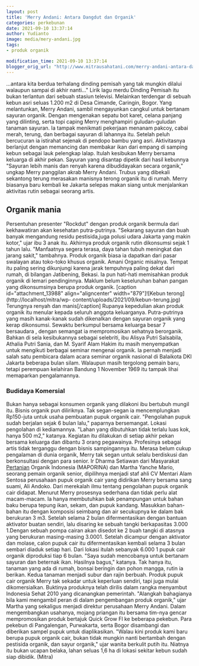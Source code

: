 ```yaml
---
layout: post
title: 'Merry Andani: Antara Dangdut dan Organik'
categories: perkebunan
date: 2021-09-10 13:37:14
author: Yudianto
image: media/mery-andani.jpg
tags:
- produk organik

modification_time: 2021-09-10 13:37:14
blogger_orig_url: "http://www.mitrausahatani.com/merry-andani-antara-dangdut-dan.html"
---
```


...antara kita berdua terhalang dinding pemisah yang tak mungkin dilalui
walaupun sampai di akhir nanti..." Lirik lagu merdu Dinding Pemisah itu bukan
terlantun dari sebuah stasiun televisi. Melainkan terdengar di sebuah kebun
asri seluas 1.200 m2 di Desa Cimande, Caringin, Bogor. Yang melantunkan, Merry
Andani, sambil mengayunkan cangkul untuk bertanam sayuran organik. Dengan
mengenakan sepatu bot karet, celana panjang yang dilinting, serta topi caping
Merry menghampiri guludan-guludan tanaman sayuran. Ia tampak menikmati
pekerjaan menanam pakcoy, cabai merah, terung, dan berbagai sayuran di
lahannya itu. Setelah peluh bercucuran ia istirahat sejenak di pendopo bambu
yang asri. Aktivitasnya berlanjut dengan memancing dan membakar ikan dari
empang di samping kebun sebagai lauk pelengkap lalap. Itulah kesibukan Merry
bersama keluarga di akhir pekan. Sayuran yang disantap dipetik dari hasil
kebunnya "Sayuran lebih manis dan renyah karena dibudidayakan secara organik,"
ungkap Merry panggilan akrab Merry Andani. Trubus yang dibekali sekantong
terung merasakan manisnya terong organik itu di rumah. Merry biasanya baru
kembali ke Jakarta selepas makan siang untuk menjalankan aktivitas rutin
sebagai seorang artis.

## Organik mania

Persentuhan presenter "Rockdut" dengan produk organik bermula dari
kekhawatiran akan kesehatan putra-putrinya. "Sekarang sayuran dan buah banyak
mengandung residu pestisida,juga polusi udara Jakarta yang makin kotor," ujar
ibu 3 anak itu. Akhirnya produk organik rutin dikonsumsi sejak 1 tahun lalu.
"Manfaatnya segera terasa, daya tahan tubuh meningkat dan jarang sakit,"
tambahnya. Produk organik biasa ia dapatkan dari pasar swalayan atau toko-toko
khusus organik. Amani Organic misalnya. Tempat itu paling sering dikunjungi
karena jarak tempuhnya paling dekat dari rumah, di bilangan Jatibening,
Bekasi. Ia pun hati-hati memisahkan produk organik di lemari pendinginnya.
Maklum belum keseluruhan bahan pangan yang dikonsumsinya berupa produk
organik. [caption id="attachment_13988" align="aligncenter"
width="879"]![Kebun terong](http://localhost/mitra/wp-
content/uploads/2021/09/kebun-terung.jpg) Terungnya renyah dan manis[/caption]
Rupanya kepedulian akan produk organik itu menular kepada seluruh anggota
keluarganya. Putra-putrinya yang masih kanak-kanak sudah dikenalkan dengan
sayuran organik yang kerap dikonsumsi. Sewaktu berkumpul bersama keluarga
besar 7 bersaudara , dengan semangat ia mempromosikan sehatnya berorganik.
Bahkan di sela kesibukannya sebagai selebriti, ibu Alisya Putri Salsabila,
Athalia Putri Sania, dan M. Syarif Alam Hakim itu masih menyempatkan untuk
mengikuti berbagai seminar mengenai organik. Ia pernah menjadi salah satu
pembicara dalam acara seminar organik nasional di Balaikota DKI Jakarta
beberapa bulan silam. Walaupun masih tergolong pemain baru, tetapi perempuan
kelahiran Bandung 1 November 1969 itu tampak lihai memaparkan pengalamannya.

### Budidaya Komersial

Bukan hanya sebagai konsumen organik yang dilakoni ibu bertubuh mungil itu.
Bisnis organik pun diliriknya. Tak segan-segan ia mencemplungkan Rp150-juta
untuk usaha pembuatan pupuk organik cair. "Pengolahan pupuk sudah berjalan
sejak 6 bulan lalu," paparnya bersemangat. Lokasi pengolahan di kediamannya.
"Lahan yang dibutuhkan tidak terlalu luas kok, hanya 500 m2," katanya.
Kegiatan itu dilakukan di setiap akhir pekan bersama keluarga dan dibantu 3
orang pegawainya. Profesinya sebagai artis tidak terganggu dengan bisnis
sampingannya itu. Merasa belum cukup pengalaman di dunia organik, Merry tak
segan untuk selalu berdiskusi dan berkonsultasi dengan para senior. Ir Dharma
Setiawan dari Masyarakat [Pertanian](https://www.mitrausahatani.com/pertanian
"Pertanian") Organik Indonesia (MAPORINA) dan Martha Yanche Mario, seorang
pemain organik senior, dipilihnya menjadi staf ahli CV Mentari Alam Sentosa
perusahaan pupuk organik cair yang didirikan Merry bersama sang suami, Ali
Andoko. Dari merekalah ilmu tentang pengolahan pupuk organik cair didapat.
Menurut Merry prosesnya sederhana dan tidak perlu alat macam-macam. Ia hanya
membutuhkan bak penampungan untuk bahan baku berupa tepung ikan, sekam, dan
pupuk kandang. Masukkan bahan-bahan itu dengan komposisi seimbang dan air
secukupnya ke dalam bak berukuran 3 m3. Setelah selama 2 bulan difermentasikan
dengan bantuan aktivator buatan sendiri, lalu disaring ke sebuah tangki
berkapasitas 3.000 1.Dengan sebuah pompa cairan akan disedot ke 2 buah tangki
di atasnya yang berukuran masing-masing 3.0001. Setelah dicampur dengan
aktivator dan molase, calon pupuk cair itu difermentasikan kembali selama 3
bulan sembari diaduk setiap hari. Dari lokasi itulah sebanyak 6.000 1 pupuk
cair organik diproduksi tiap 6 bulan. "Saya sudah mencobanya untuk bertanam
sayuran dan beternak ikan. Hasilnya bagus," katanya. Tak hanya itu, tanaman
yang ada di rumah, bonsai beringin dan pohon mangga, rutin ia berikan. Kedua
tanaman menjadi subur dan rajin berbuah. Produk pupuk cair organik Merry tak
sekadar untuk keperluan sendiri, tapi juga mulai dikomersialkan. Buktinya
produknya telah dirilis dalam rangka menyambut Indonesia Sehat 2010 yang
dicanangkan pemerintah. "Alangkah bahagianya bila kami mengambil peran di
dalam pengembangan produk organik," ujar Martha yang sekaligus menjadi
direktur perusahaan Merry Andani. Dalam mengembangkan usahanya, mojang
priangan itu bersama tim-nya gencar mempromosikan produk bertajuk Quick Grow
Fl ke beberapa pekebun. Para pekebun di Pangalengan, Purwakarta, serta Bogor
disambangi dan diberikan sampel pupuk untuk diaplikasikan. "Walau kini produk
kami baru berupa pupuk organik cair, bukan tidak mungkin nanti bertambah
dengan pestisida organik, dan sayur organik," ujar wanita berkulit putih itu.
Niatnya itu bukan ucapan belaka, lahan seluas 1,6 ha di lokasi sekitar kebun
sudah siap dibidik. (Mitra)



